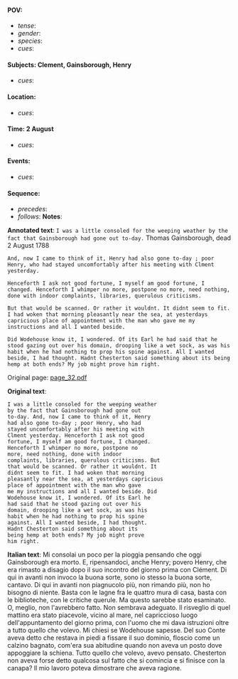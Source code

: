 #### POV: 
  - *tense*:
  - *gender*:
  - *species*:
  - *cues*:
#### Subjects: Clement, Gainsborough, Henry
  - *cues*:
#### Location:
  - *cues*:
#### Time: 2 August
  - *cues*:
#### Events:
  - *cues*:
#### Sequence:
  - *precedes*: 
  - *follows*:
**Notes**:


**Annotated text**:
`I was a little consoled for the weeping weather by the fact that Gainsborough had gone out to-day.` Thomas Gainsborough, dead 2 August 1788

`And, now I came to think of it, Henry had also gone to-day ; poor Henry, who had stayed uncomfortably after his meeting with Clment yesterday.`

`Henceforth I ask not good fortune, I myself am good fortune, I changed. Henceforth I whimper no more, postpone no more, need nothing, done with indoor complaints, libraries, querulous criticisms.`

`But that would be scanned. Or rather it wouldnt. It didnt seem to fit. I had woken that morning pleasantly near the sea, at yesterdays capricious place of appointment with the man who gave me my instructions and all I wanted beside.`

`Did Wodehouse know it, I wondered. Of its Earl he had said that he stood gazing out over his domain, drooping like a wet sock, as was his habit when he had nothing to prop his spine against. All I wanted beside, I had thought. Hadnt Chesterton said something about its being hemp at both ends? My job might prove him right.`

Original page:
[page_32.pdf](https://github.com/vigji/cainjb/blob/main/source_material/pages/page_32.pdf)

**Original text**:
```
I was a little consoled for the weeping weather 
by the fact that Gainsborough had gone out 
to-day. And, now I came to think of it, Henry 
had also gone to-day ; poor Henry, who had 
stayed uncomfortably after his meeting with 
Clment yesterday. Henceforth I ask not good 
fortune, I myself am good fortune, I changed. 
Henceforth I whimper no more, postpone no 
more, need nothing, done with indoor 
complaints, libraries, querulous criticisms. But 
that would be scanned. Or rather it wouldnt. It 
didnt seem to fit. I had woken that morning 
pleasantly near the sea, at yesterdays capricious 
place of appointment with the man who gave 
me my instructions and all I wanted beside. Did 
Wodehouse know it, I wondered. Of its Earl he 
had said that he stood gazing out over his 
domain, drooping like a wet sock, as was his 
habit when he had nothing to prop his spine 
against. All I wanted beside, I had thought. 
Hadnt Chesterton said something about its 
being hemp at both ends? My job might prove 
him right. 
```

**Italian text**:
Mi consolai un poco per la pioggia pensando che oggi Gainsborough era morto. E, ripensandoci, anche Henry; povero Henry, che era rimasto a disagio dopo il suo incontro del giorno prima con Clément. Di qui in avanti non invoco la buona sorte, sono io stesso la buona sorte, cantavo. Di qui in avanti non piagnucolo più, non rimando più, non ho bisogno di niente.
Basta con le lagne fra le quattro mura di casa, basta con le biblioteche, con le critiche querule. Ma questo sarebbe stato esaminato. O, meglio, non l'avrebbero fatto. Non sembrava adeguato. Il risveglio di quel mattino era stato piacevole, vicino al mare, nel capriccioso luogo dell'appuntamento del giorno prima, con l'uomo che mi dava istruzioni oltre a tutto quello che volevo. Mi chiesi se Wodehouse sapesse. Del suo Conte aveva detto che restava in piedi a fissare il suo dominio, floscio come un calzino bagnato, com'era sua abitudine quando non aveva un posto dove appoggiare la schiena. Tutto quello che volevo, avevo pensato. Chesterton non aveva forse detto qualcosa sul fatto che si comincia e si finisce con la canapa?
Il mio lavoro poteva dimostrare che aveva ragione.


